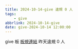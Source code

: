 ```yaml
---
title: 2024-10-14-give 違規 0 人
tags:
    - give
abbrlink: 2024-10-14-give
date: give-2024-10-14 12:00:00
---
```

give 板 [板規連結](https://www.ptt.cc/bbs/give/M.1612495900.A.C32.html)
昨天違規 0 人
